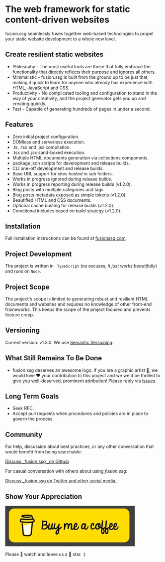 # The web framework for static content-driven websites

fusion.ssg seamlessly fuses together web-based technologies to propel your static website development to a whole new level.

## Create resilient static websites

- Philosophy - The most useful tools are those that fully embrace the functionality that directly reflects their purpose and ignores all others.
- Minimalistic - fusion.ssg is built from the ground up to be just that, making it quick to learn for anyone who already has experience with HTML, JavaScript and CSS.
- Productivity - No complicated tooling and configuration to stand in the way of your creativity, and the project generator gets you up and creating quickly.
- Fast - Capable of generating hundreds of pages in under a second.

## Features

- Zero initial project configuration.
- DOMless and serverless execution.
- .ts, .tsx and .jsx compilation.
- .tsx and .jsx sand-boxed execution.
- Multiple HTML documents generation via collections components.
- package.json scripts for development and release builds.
- CLI one-off development and release builds.
- Base URL support for sites hosted in sub folders.
- Works in progress ignored during release builds.
- Works in progress reporting during release builds <span>(v1.2.0)</span>.
- Blog posts with multiple categories and tags
- Blog posts metadata exposed as simple tokens <span>(v1.2.0)</span>.
- Beautified HTML and CSS documents.
- Optional cache busting for release builds <span>(v1.2.0)</span>.
- Conditional includes based on build strategy <span>(v1.2.0)</span>.

## Installation

Full installation instructions can be found at [fusionssg.com](https://fusionssg.com/docs/v1/installation/).

## Project Development

The project is written in ` TypeScript` (no excuses, _it just works beautifully_) and runs on `Node`.

## Project Scope

The project's scope is limited to generating robust and resilient HTML documents and websites and requires no knowledge of other front-end frameworks. This keeps the scope of the project focused and prevents feature creep.

## Versioning

Current version: v1.3.0. We use [Semantic Versioning](https://semver.org/).

## What Still Remains To Be Done

- fusion.ssg deserves an awesome logo. If you are a graphic artist 🎨, we would love ❤️  your contribution to this project and we we'd be thrilled to give you well-deserved, prominent attribution! Please reply via [issues](https://github.com/4awpawz/fusion.ssg/issues/51).

## Long Term Goals

- Seek RFC.
- Accept pull requests when procedures and policies are in place to govern the process.

## Community

For help, discussion about best practices, or any other conversation that would benefit from being searchable:

[Discuss _fusion.ssg _on Github](https://github.com/4awpawz/fusion.ssg/discussions)

For casual conversation with others about using _fusion.ssg_:

[Discuss _fusion.ssg on Twitter and other social media.](https://twitter.com).

## Show Your Appreciation

<a href="https://www.buymeacoffee.com/4awpawz"><img src="./github/buymeacoffee.png" alt="image"></a>

Please 👀 watch and leave us a 🌟 star. :)

